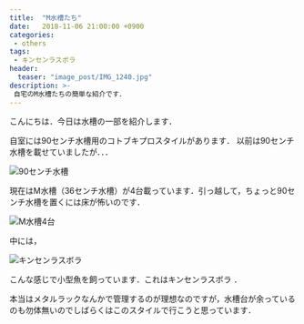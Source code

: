 ```yaml
---
title:  "M水槽たち"
date:   2018-11-06 21:00:00 +0900
categories: 
 - others
tags:
 - キンセンラスボラ
header:
  teaser: "image_post/IMG_1240.jpg"
description: >-
 自宅のM水槽たちの簡単な紹介です．
---
```



こんにちは．今日は水槽の一部を紹介します．

自室には90センチ水槽用のコトブキプロスタイルがあります．
以前は90センチ水槽を載せていましたが．．．

![90センチ水槽](image_post/IMG_1240.jpg)


現在はM水槽（36センチ水槽）が4台載っています．引っ越して，ちょっと90センチ水槽を置くには床が怖いのです．

![M水槽4台](image_post/DSCN5309.jpg)

中には，

![キンセンラスボラ](image_post/DSCN5302.jpg)


こんな感じで小型魚を飼っています．これはキンセンラスボラ ．



本当はメタルラックなんかで管理するのが理想なのですが，水槽台が余っているのも勿体無いのでしばらくはこのスタイルで行こうと思っています．
